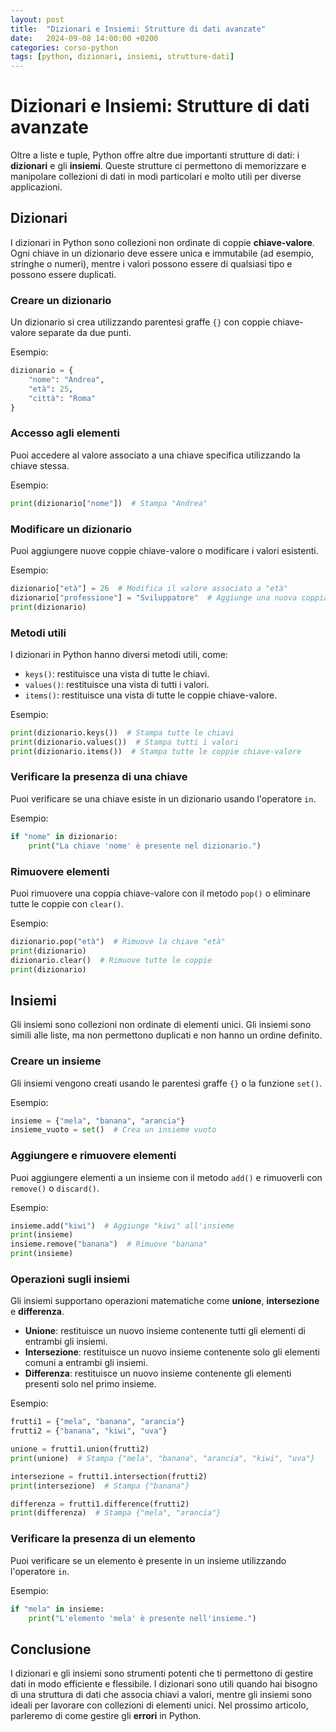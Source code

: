 ```yaml
---
layout: post
title:  "Dizionari e Insiemi: Strutture di dati avanzate"
date:   2024-09-08 14:00:00 +0200
categories: corso-python
tags: [python, dizionari, insiemi, strutture-dati]
---
```


# Dizionari e Insiemi: Strutture di dati avanzate

Oltre a liste e tuple, Python offre altre due importanti strutture di dati: i **dizionari** e gli **insiemi**. Queste strutture ci permettono di memorizzare e manipolare collezioni di dati in modi particolari e molto utili per diverse applicazioni.

## Dizionari

I dizionari in Python sono collezioni non ordinate di coppie **chiave-valore**. Ogni chiave in un dizionario deve essere unica e immutabile (ad esempio, stringhe o numeri), mentre i valori possono essere di qualsiasi tipo e possono essere duplicati.

### Creare un dizionario

Un dizionario si crea utilizzando parentesi graffe `{}` con coppie chiave-valore separate da due punti.

Esempio:
```python
dizionario = {
    "nome": "Andrea",
    "età": 25,
    "città": "Roma"
}
```

### Accesso agli elementi

Puoi accedere al valore associato a una chiave specifica utilizzando la chiave stessa.

Esempio:
```python
print(dizionario["nome"])  # Stampa "Andrea"
```

### Modificare un dizionario

Puoi aggiungere nuove coppie chiave-valore o modificare i valori esistenti.

Esempio:
```python
dizionario["età"] = 26  # Modifica il valore associato a "età"
dizionario["professione"] = "Sviluppatore"  # Aggiunge una nuova coppia
print(dizionario)
```

### Metodi utili

I dizionari in Python hanno diversi metodi utili, come:

- `keys()`: restituisce una vista di tutte le chiavi.
- `values()`: restituisce una vista di tutti i valori.
- `items()`: restituisce una vista di tutte le coppie chiave-valore.

Esempio:
```python
print(dizionario.keys())  # Stampa tutte le chiavi
print(dizionario.values())  # Stampa tutti i valori
print(dizionario.items())  # Stampa tutte le coppie chiave-valore
```

### Verificare la presenza di una chiave

Puoi verificare se una chiave esiste in un dizionario usando l'operatore `in`.

Esempio:
```python
if "nome" in dizionario:
    print("La chiave 'nome' è presente nel dizionario.")
```

### Rimuovere elementi

Puoi rimuovere una coppia chiave-valore con il metodo `pop()` o eliminare tutte le coppie con `clear()`.

Esempio:
```python
dizionario.pop("età")  # Rimuove la chiave "età"
print(dizionario)
dizionario.clear()  # Rimuove tutte le coppie
print(dizionario)
```

## Insiemi

Gli insiemi sono collezioni non ordinate di elementi unici. Gli insiemi sono simili alle liste, ma non permettono duplicati e non hanno un ordine definito.

### Creare un insieme

Gli insiemi vengono creati usando le parentesi graffe `{}` o la funzione `set()`.

Esempio:
```python
insieme = {"mela", "banana", "arancia"}
insieme_vuoto = set()  # Crea un insieme vuoto
```

### Aggiungere e rimuovere elementi

Puoi aggiungere elementi a un insieme con il metodo `add()` e rimuoverli con `remove()` o `discard()`.

Esempio:
```python
insieme.add("kiwi")  # Aggiunge "kiwi" all'insieme
print(insieme)
insieme.remove("banana")  # Rimuove "banana"
print(insieme)
```

### Operazioni sugli insiemi

Gli insiemi supportano operazioni matematiche come **unione**, **intersezione** e **differenza**.

- **Unione**: restituisce un nuovo insieme contenente tutti gli elementi di entrambi gli insiemi.
- **Intersezione**: restituisce un nuovo insieme contenente solo gli elementi comuni a entrambi gli insiemi.
- **Differenza**: restituisce un nuovo insieme contenente gli elementi presenti solo nel primo insieme.

Esempio:
```python
frutti1 = {"mela", "banana", "arancia"}
frutti2 = {"banana", "kiwi", "uva"}

unione = frutti1.union(frutti2)
print(unione)  # Stampa {"mela", "banana", "arancia", "kiwi", "uva"}

intersezione = frutti1.intersection(frutti2)
print(intersezione)  # Stampa {"banana"}

differenza = frutti1.difference(frutti2)
print(differenza)  # Stampa {"mela", "arancia"}
```

### Verificare la presenza di un elemento

Puoi verificare se un elemento è presente in un insieme utilizzando l'operatore `in`.

Esempio:
```python
if "mela" in insieme:
    print("L'elemento 'mela' è presente nell'insieme.")
```

## Conclusione

I dizionari e gli insiemi sono strumenti potenti che ti permettono di gestire dati in modo efficiente e flessibile. I dizionari sono utili quando hai bisogno di una struttura di dati che associa chiavi a valori, mentre gli insiemi sono ideali per lavorare con collezioni di elementi unici. Nel prossimo articolo, parleremo di come gestire gli **errori** in Python.
